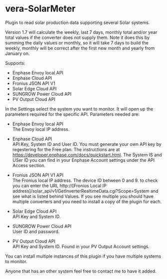 # vera-SolarMeter
Plugin to read solar production data supporting several Solar systems.

Version 1.7 will calculate the weekly, last 7 days, monthly total and/or year total values if the converter does not supply them. Note it does this by summing the daily values or monthly, so it will take 7 days to build the weekly, monthly will be correct after the first new month and yearly from January on.

Supports:
- Enphase Envoy local API
- Enphase Cloud API
- Fronius JSON API V1
- Solar Edge Cloud API
- SUNGROW Power Cloud API
- PV Output Cloud API

In the Settings select the system you want to monitor. It will open up the parameters required for the specific API.
Parameters needed are:
- Enphase Envoy local API<br>
  The Envoy local IP address.

- Enphase Cloud API<br>
  API Key, System ID and User ID. You must generate your own API key by regestering for the Free plan. The instructions are at https://developer.enphase.com/docs/quickstart.html. The System IS and USer ID you can find in your Enphase Account settings under the API Access section.
  
- Fronius JSON API V1 API<br>
  The Fronius local IP address.
  The device ID between 0 and 9.  to check you can enter the URL http://[Fronius Local IP address]/solar_api/v1/GetInverterRealtimeData.cgi?Scope=System and see what is listed behind Values. If you see multiple you should have multiple converters and you need to install a copy of the plugin for each.

- Solar Edge Cloud API<br>
  API Key and System ID.
  
- SUNGROW Power Cloud API<br>
  User ID and password.
  
- PV Output Cloud API<br>
  API Key and System ID. Found in your PV Output Account settings.

You can install multiple instances of this plugin if you have multiple systems to monitor.

Anyone that has an other system feel free to contact me to have it added.
